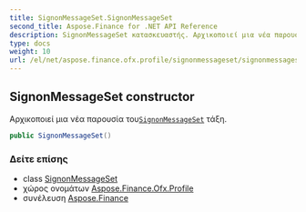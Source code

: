 ```yaml
---
title: SignonMessageSet.SignonMessageSet
second_title: Aspose.Finance for .NET API Reference
description: SignonMessageSet κατασκευαστής. Αρχικοποιεί μια νέα παρουσία τουSignonMessageSet τάξη.
type: docs
weight: 10
url: /el/net/aspose.finance.ofx.profile/signonmessageset/signonmessageset/
---
```

## SignonMessageSet constructor

Αρχικοποιεί μια νέα παρουσία του[`SignonMessageSet`](../) τάξη.

```csharp
public SignonMessageSet()
```

### Δείτε επίσης

* class [SignonMessageSet](../)
* χώρος ονομάτων [Aspose.Finance.Ofx.Profile](../../signonmessageset/)
* συνέλευση [Aspose.Finance](../../../)


